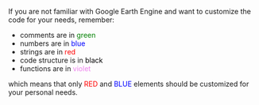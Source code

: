 If you are not familiar with Google Earth Engine and want to customize the code for your needs, remember: 

- comments are in <span style="color: green;">green</span>
- numbers are in <span style="color: blue;">blue</span>
- strings are in <span style="color: red;">red</span>
- code structure is in <span style="color: black;">black</span>
- functions are in <span style="color: violet;">violet</span>

which means that only <span style="color: red;">RED</span> and <span style="color: blue;">BLUE</span> elements should be customized for your personal needs.
